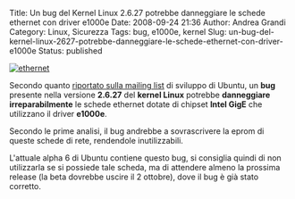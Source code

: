 Title: Un bug del Kernel Linux 2.6.27 potrebbe danneggiare le schede ethernet con driver e1000e
Date: 2008-09-24 21:36
Author: Andrea Grandi
Category: Linux, Sicurezza
Tags: bug, e1000e, kernel
Slug: un-bug-del-kernel-linux-2627-potrebbe-danneggiare-le-schede-ethernet-con-driver-e1000e
Status: published

[![ethernet]({static}/images/2008/09/ethernet.jpg)]()

Secondo quanto [riportato sulla mailing list](https://lists.ubuntu.com/archives/ubuntu-devel-announce/2008-September/000488.html)
di sviluppo di Ubuntu, un **bug** presente nella versione **2.6.27** del
**kernel Linux** potrebbe **danneggiare irreparabilmente** le schede
ethernet dotate di chipset **Intel GigE** che utilizzano il driver
**e1000e**.

Secondo le prime analisi, il bug andrebbe a sovrascrivere la eprom di
queste schede di rete, rendendole inutilizzabili.

L'attuale alpha 6 di Ubuntu contiene questo bug, si consiglia quindi di
non utilizzarla se si possiede tale scheda, ma di attendere almeno la
prossima release (la beta dovrebbe uscire il 2 ottobre), dove il bug è
già stato corretto.
